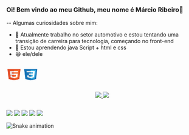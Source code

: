 ### Oi! Bem vindo ao meu Github, meu nome é Márcio Ribeiro👋

-- Algumas curiosidades sobre mim: 

- 🔭 Atualmente trabalho no setor automotivo e estou tentando uma transição de carreira para tecnologia, começando no front-end
- 🌱 Estou aprendendo java Script + html e css
- 😄 ele/dele

<div style="display: inline_block"><br>

  <img align="center" alt="Marcio-HTML" height="30" width="40" src="https://raw.githubusercontent.com/devicons/devicon/master/icons/html5/html5-original.svg">
  <img align="center" alt="Marcio-CSS" height="30" width="40" src="https://raw.githubusercontent.com/devicons/devicon/master/icons/css3/css3-original.svg">
 <!-- <img align="right" alt="Marcio-pic" height="150" style="border-radius:50px;" src="">-->
</div>

##


<div align="center">
  <a href="https://github.com/marciorayron">
  <img height="180em" src="https://github-readme-stats.vercel.app/api?username=marciorayron&show_icons=true&theme=dark&include_all_commits=true&count_private=true"/>
  <img height="180em" src="https://github-readme-stats.vercel.app/api/top-langs/?username=marciorayron&layout=compact&langs_count=7&theme=dark"/>
</div>
 
  
  ##
<div> 
  <a href="https://www.instagram.com/eifelps/" target="_blank"><img src="https://img.shields.io/badge/-Instagram-%23E4405F?style=for-the-badge&logo=instagram&logoColor=white" target="_blank"></a>
 	<a href="https://www.twitch.tv/sytherdota" target="_blank"><img src="https://img.shields.io/badge/Twitch-9146FF?style=for-the-badge&logo=twitch&logoColor=white" target="_blank"></a>
 <a href="https://discord.gg/z8xPdX6dD9" target="_blank"><img src="https://img.shields.io/badge/Discord-7289DA?style=for-the-badge&logo=discord&logoColor=white" target="_blank"></a> 
  <a href = "mailto:marcio_rayron@hotmail.com" target="_blank"><img src="https://img.shields.io/badge/Microsoft_Outlook-0078D4?style=for-the-badge&logo=microsoft-outlook&logoColor=white" target="_blank"></a>
  <a href="https://www.linkedin.com/in/marciorayon" target="_blank"><img src="https://img.shields.io/badge/-LinkedIn-%230077B5?style=for-the-badge&logo=linkedin&logoColor=white" target="_blank"></a> 
 
  ![Snake animation](https://github.com/marciorayron/marciorayron/blob/output/github-contribution-grid-snake.svg)
 
</div>
